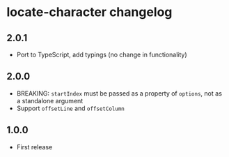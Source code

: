 # locate-character changelog

## 2.0.1

* Port to TypeScript, add typings (no change in functionality)

## 2.0.0

* BREAKING: `startIndex` must be passed as a property of `options`, not as a standalone argument
* Support `offsetLine` and `offsetColumn`

## 1.0.0

* First release
